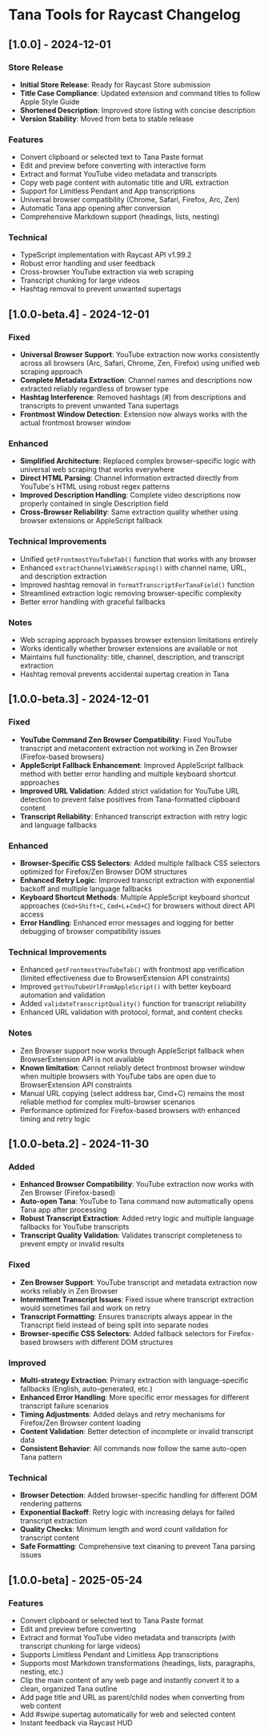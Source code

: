 # Tana Tools for Raycast Changelog

## [1.0.0] - 2024-12-01

### Store Release

- **Initial Store Release**: Ready for Raycast Store submission
- **Title Case Compliance**: Updated extension and command titles to follow Apple Style Guide
- **Shortened Description**: Improved store listing with concise description
- **Version Stability**: Moved from beta to stable release

### Features

- Convert clipboard or selected text to Tana Paste format
- Edit and preview before converting with interactive form
- Extract and format YouTube video metadata and transcripts
- Copy web page content with automatic title and URL extraction
- Support for Limitless Pendant and App transcriptions
- Universal browser compatibility (Chrome, Safari, Firefox, Arc, Zen)
- Automatic Tana app opening after conversion
- Comprehensive Markdown support (headings, lists, nesting)

### Technical

- TypeScript implementation with Raycast API v1.99.2
- Robust error handling and user feedback
- Cross-browser YouTube extraction via web scraping
- Transcript chunking for large videos
- Hashtag removal to prevent unwanted supertags

## [1.0.0-beta.4] - 2024-12-01

### Fixed

- **Universal Browser Support**: YouTube extraction now works consistently across all browsers (Arc, Safari, Chrome, Zen, Firefox) using unified web scraping approach
- **Complete Metadata Extraction**: Channel names and descriptions now extracted reliably regardless of browser type
- **Hashtag Interference**: Removed hashtags (#) from descriptions and transcripts to prevent unwanted Tana supertags
- **Frontmost Window Detection**: Extension now always works with the actual frontmost browser window

### Enhanced

- **Simplified Architecture**: Replaced complex browser-specific logic with universal web scraping that works everywhere
- **Direct HTML Parsing**: Channel information extracted directly from YouTube's HTML using robust regex patterns
- **Improved Description Handling**: Complete video descriptions now properly contained in single Description field
- **Cross-Browser Reliability**: Same extraction quality whether using browser extensions or AppleScript fallback

### Technical Improvements

- Unified `getFrontmostYouTubeTab()` function that works with any browser
- Enhanced `extractChannelViaWebScraping()` with channel name, URL, and description extraction
- Improved hashtag removal in `formatTranscriptForTanaField()` function
- Streamlined extraction logic removing browser-specific complexity
- Better error handling with graceful fallbacks

### Notes

- Web scraping approach bypasses browser extension limitations entirely
- Works identically whether browser extensions are available or not
- Maintains full functionality: title, channel, description, and transcript extraction
- Hashtag removal prevents accidental supertag creation in Tana

## [1.0.0-beta.3] - 2024-12-01

### Fixed

- **YouTube Command Zen Browser Compatibility**: Fixed YouTube transcript and metacontent extraction not working in Zen Browser (Firefox-based browsers)
- **AppleScript Fallback Enhancement**: Improved AppleScript fallback method with better error handling and multiple keyboard shortcut approaches
- **Improved URL Validation**: Added strict validation for YouTube URL detection to prevent false positives from Tana-formatted clipboard content
- **Transcript Reliability**: Enhanced transcript extraction with retry logic and language fallbacks

### Enhanced

- **Browser-Specific CSS Selectors**: Added multiple fallback CSS selectors optimized for Firefox/Zen Browser DOM structures
- **Enhanced Retry Logic**: Improved transcript extraction with exponential backoff and multiple language fallbacks
- **Keyboard Shortcut Methods**: Multiple AppleScript keyboard shortcut approaches (`Cmd+Shift+C`, `Cmd+L`+`Cmd+C`) for browsers without direct API access
- **Error Handling**: Enhanced error messages and logging for better debugging of browser compatibility issues

### Technical Improvements

- Enhanced `getFrontmostYouTubeTab()` with frontmost app verification (limited effectiveness due to BrowserExtension API constraints)
- Improved `getYouTubeUrlFromAppleScript()` with better keyboard automation and validation
- Added `validateTranscriptQuality()` function for transcript reliability
- Enhanced URL validation with protocol, format, and content checks

### Notes

- Zen Browser support now works through AppleScript fallback when BrowserExtension API is not available
- **Known limitation**: Cannot reliably detect frontmost browser window when multiple browsers with YouTube tabs are open due to BrowserExtension API constraints
- Manual URL copying (select address bar, Cmd+C) remains the most reliable method for complex multi-browser scenarios
- Performance optimized for Firefox-based browsers with enhanced timing and retry logic

## [1.0.0-beta.2] - 2024-11-30

### Added

- **Enhanced Browser Compatibility**: YouTube extraction now works with Zen Browser (Firefox-based)
- **Auto-open Tana**: YouTube to Tana command now automatically opens Tana app after processing
- **Robust Transcript Extraction**: Added retry logic and multiple language fallbacks for YouTube transcripts
- **Transcript Quality Validation**: Validates transcript completeness to prevent empty or invalid results

### Fixed

- **Zen Browser Support**: YouTube transcript and metadata extraction now works reliably in Zen Browser
- **Intermittent Transcript Issues**: Fixed issue where transcript extraction would sometimes fail and work on retry
- **Transcript Formatting**: Ensures transcripts always appear in the Transcript field instead of being split into separate nodes
- **Browser-specific CSS Selectors**: Added fallback selectors for Firefox-based browsers with different DOM structures

### Improved

- **Multi-strategy Extraction**: Primary extraction with language-specific fallbacks (English, auto-generated, etc.)
- **Enhanced Error Handling**: More specific error messages for different transcript failure scenarios
- **Timing Adjustments**: Added delays and retry mechanisms for Firefox/Zen Browser content loading
- **Content Validation**: Better detection of incomplete or invalid transcript data
- **Consistent Behavior**: All commands now follow the same auto-open Tana pattern

### Technical

- **Browser Detection**: Added browser-specific handling for different DOM rendering patterns
- **Exponential Backoff**: Retry logic with increasing delays for failed transcript extraction
- **Quality Checks**: Minimum length and word count validation for transcript content
- **Safe Formatting**: Comprehensive text cleaning to prevent Tana parsing issues

## [1.0.0-beta] - 2025-05-24

### Features

- Convert clipboard or selected text to Tana Paste format
- Edit and preview before converting
- Extract and format YouTube video metadata and transcripts (with transcript chunking for large videos)
- Supports Limitless Pendant and Limitless App transcriptions
- Supports most Markdown transformations (headings, lists, paragraphs, nesting, etc.)
- Clip the main content of any web page and instantly convert it to a clean, organized Tana outline
- Add page title and URL as parent/child nodes when converting from web content
- Add #swipe supertag automatically for web and selected content
- Instant feedback via Raycast HUD
